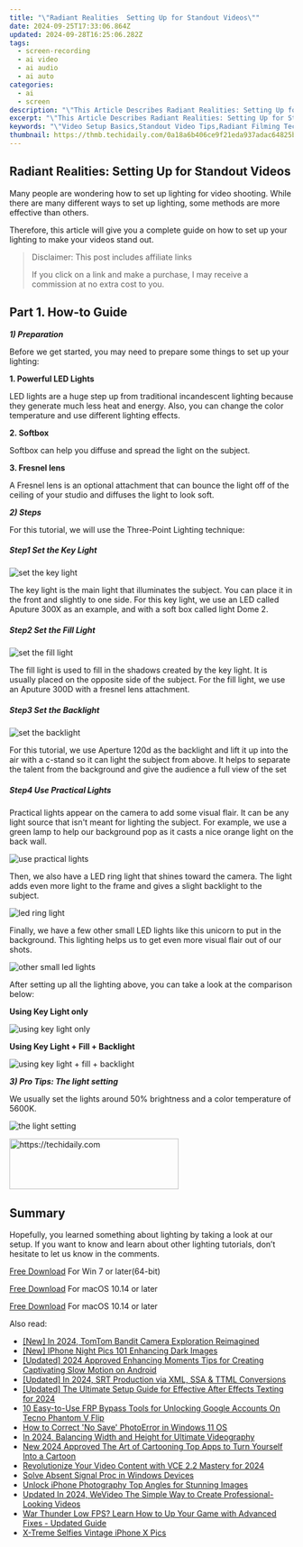 ```yaml
---
title: "\"Radiant Realities  Setting Up for Standout Videos\""
date: 2024-09-25T17:33:06.864Z
updated: 2024-09-28T16:25:06.282Z
tags: 
  - screen-recording
  - ai video
  - ai audio
  - ai auto
categories: 
  - ai
  - screen
description: "\"This Article Describes Radiant Realities: Setting Up for Standout Videos\""
excerpt: "\"This Article Describes Radiant Realities: Setting Up for Standout Videos\""
keywords: "\"Video Setup Basics,Standout Video Tips,Radiant Filming Techniques,Video Production Essentials,Outstanding Video Creation,Video Quality Enhancement,Cutting-Edge Video Planning\""
thumbnail: https://thmb.techidaily.com/0a18a6b406ce9f21eda937adac64825b459ee3a87d13a642256000f5335eb2cc.jpg
---
```


## Radiant Realities: Setting Up for Standout Videos

Many people are wondering how to set up lighting for video shooting. While there are many different ways to set up lighting, some methods are more effective than others.

Therefore, this article will give you a complete guide on how to set up your lighting to make your videos stand out.

>  Disclaimer: This post includes affiliate links
>
>  If you click on a link and make a purchase, I may receive a commission at no extra cost to you.
>

## Part 1\. How-to Guide

**_1) Preparation_**

Before we get started, you may need to prepare some things to set up your lighting:

**1\. Powerful LED Lights**

LED lights are a huge step up from traditional incandescent lighting because they generate much less heat and energy. Also, you can change the color temperature and use different lighting effects.

**2\. Softbox**

Softbox can help you diffuse and spread the light on the subject.

**3\. Fresnel lens**

A Fresnel lens is an optional attachment that can bounce the light off of the ceiling of your studio and diffuses the light to look soft.

**_2) Steps_**

For this tutorial, we will use the Three-Point Lighting technique:

##### Step1 Set the Key Light

![set the key light](https://images.wondershare.com/filmora/article-images/2022/12/make-videos-stand-out-1.jpg)

The key light is the main light that illuminates the subject. You can place it in the front and slightly to one side. For this key light, we use an LED called Aputure 300X as an example, and with a soft box called light Dome 2.

##### Step2 Set the Fill Light

![set the fill light](https://images.wondershare.com/filmora/article-images/2022/12/make-videos-stand-out-2.jpg)

The fill light is used to fill in the shadows created by the key light. It is usually placed on the opposite side of the subject. For the fill light, we use an Aputure 300D with a fresnel lens attachment.

##### Step3 Set the Backlight

![set the backlight](https://images.wondershare.com/filmora/article-images/2022/12/make-videos-stand-out-3.jpg)

For this tutorial, we use Aperture 120d as the backlight and lift it up into the air with a c-stand so it can light the subject from above. It helps to separate the talent from the background and give the audience a full view of the set

##### Step4 Use Practical Lights

Practical lights appear on the camera to add some visual flair. It can be any light source that isn't meant for lighting the subject. For example, we use a green lamp to help our background pop as it casts a nice orange light on the back wall.

![use practical lights](https://images.wondershare.com/filmora/article-images/2022/12/make-videos-stand-out-4.jpg)

Then, we also have a LED ring light that shines toward the camera. The light adds even more light to the frame and gives a slight backlight to the subject.

![led ring light](https://images.wondershare.com/filmora/article-images/2022/12/make-videos-stand-out-5.jpg)

Finally, we have a few other small LED lights like this unicorn to put in the background. This lighting helps us to get even more visual flair out of our shots.

![other small led lights](https://images.wondershare.com/filmora/article-images/2022/12/make-videos-stand-out-6.jpg)

After setting up all the lighting above, you can take a look at the comparison below:

**Using Key Light only**

![using key light only](https://images.wondershare.com/filmora/article-images/2022/12/make-videos-stand-out-7.jpg)

**Using Key Light + Fill + Backlight**

![using key light + fill + backlight](https://images.wondershare.com/filmora/article-images/2022/12/make-videos-stand-out-8.jpg)

**_3) Pro Tips: The light setting_**

We usually set the lights around 50% brightness and a color temperature of 5600K.

![the light setting](https://images.wondershare.com/filmora/article-images/2022/12/make-videos-stand-out-9.jpg)

<!-- affiliate ads begin -->
<a href="https://aligracehair.sjv.io/c/5597632/1896541/19272" target="_top" id="1896541">
  <img src="//a.impactradius-go.com/display-ad/19272-1896541" border="0" alt="https://techidaily.com" width="300" height="90"/>
</a>
<img height="0" width="0" src="https://aligracehair.sjv.io/i/5597632/1896541/19272" style="position:absolute;visibility:hidden;" border="0" />
<!-- affiliate ads end -->

## Summary

Hopefully, you learned something about lighting by taking a look at our setup. If you want to know and learn about other lighting tutorials, don’t hesitate to let us know in the comments.

[Free Download](https://tools.techidaily.com/wondershare/filmora/download/) For Win 7 or later(64-bit)

[Free Download](https://tools.techidaily.com/wondershare/filmora/download/) For macOS 10.14 or later

[Free Download](https://tools.techidaily.com/wondershare/filmora/download/) For macOS 10.14 or later

<ins class="adsbygoogle"
     style="display:block"
     data-ad-format="autorelaxed"
     data-ad-client="ca-pub-7571918770474297"
     data-ad-slot="1223367746"></ins>

<ins class="adsbygoogle"
     style="display:block"
     data-ad-format="autorelaxed"
     data-ad-client="ca-pub-7571918770474297"
     data-ad-slot="1223367746"></ins>



<ins class="adsbygoogle"
     style="display:block"
     data-ad-client="ca-pub-7571918770474297"
     data-ad-slot="8358498916"
     data-ad-format="auto"
     data-full-width-responsive="true"></ins>


<span class="atpl-alsoreadstyle">Also read:</span>
<div><ul>
<li><a href="https://fox-links.techidaily.com/new-in-2024-tomtom-bandit-camera-exploration-reimagined/"><u>[New] In 2024, TomTom Bandit Camera Exploration Reimagined</u></a></li>
<li><a href="https://fox-links.techidaily.com/new-iphone-night-pics-101-enhancing-dark-images/"><u>[New] IPhone Night Pics 101 Enhancing Dark Images</u></a></li>
<li><a href="https://fox-links.techidaily.com/updated-2024-approved-enhancing-moments-tips-for-creating-captivating-slow-motion-on-android/"><u>[Updated] 2024 Approved Enhancing Moments Tips for Creating Captivating Slow Motion on Android</u></a></li>
<li><a href="https://fox-links.techidaily.com/updated-in-2024-srt-production-via-xml-ssa-and-ttml-conversions/"><u>[Updated] In 2024, SRT Production via XML, SSA & TTML Conversions</u></a></li>
<li><a href="https://fox-links.techidaily.com/updated-the-ultimate-setup-guide-for-effective-after-effects-texting-for-2024/"><u>[Updated] The Ultimate Setup Guide for Effective After Effects Texting for 2024</u></a></li>
<li><a href="https://unlock-android.techidaily.com/10-easy-to-use-frp-bypass-tools-for-unlocking-google-accounts-on-tecno-phantom-v-flip-by-drfone-android/"><u>10 Easy-to-Use FRP Bypass Tools for Unlocking Google Accounts On Tecno Phantom V Flip</u></a></li>
<li><a href="https://win11-tips.techidaily.com/how-to-correct-no-save-photoerror-in-windows-11-os/"><u>How to Correct 'No Save' PhotoError in Windows 11 OS</u></a></li>
<li><a href="https://extra-lessons.techidaily.com/in-2024-balancing-width-and-height-for-ultimate-videography/"><u>In 2024, Balancing Width and Height for Ultimate Videography</u></a></li>
<li><a href="https://smart-video-editing.techidaily.com/new-2024-approved-the-art-of-cartooning-top-apps-to-turn-yourself-into-a-cartoon/"><u>New 2024 Approved The Art of Cartooning Top Apps to Turn Yourself Into a Cartoon</u></a></li>
<li><a href="https://fox-links.techidaily.com/revolutionize-your-video-content-with-vce-22-mastery-for-2024/"><u>Revolutionize Your Video Content with VCE 2.2 Mastery for 2024</u></a></li>
<li><a href="https://driver-error.techidaily.com/solve-absent-signal-proc-in-windows-devices/"><u>Solve Absent Signal Proc in Windows Devices</u></a></li>
<li><a href="https://fox-links.techidaily.com/unlock-iphone-photography-top-angles-for-stunning-images/"><u>Unlock iPhone Photography Top Angles for Stunning Images</u></a></li>
<li><a href="https://smart-video-creator.techidaily.com/updated-in-2024-wevideo-the-simple-way-to-create-professional-looking-videos/"><u>Updated In 2024, WeVideo The Simple Way to Create Professional-Looking Videos</u></a></li>
<li><a href="https://win-answers.techidaily.com/war-thunder-low-fps-learn-how-to-up-your-game-with-advanced-fixes-updated-guide/"><u>War Thunder Low FPS? Learn How to Up Your Game with Advanced Fixes - Updated Guide</u></a></li>
<li><a href="https://extra-tips.techidaily.com/x-treme-selfies-vintage-iphone-x-pics/"><u>X-Treme Selfies Vintage iPhone X Pics</u></a></li>
</ul></div>

